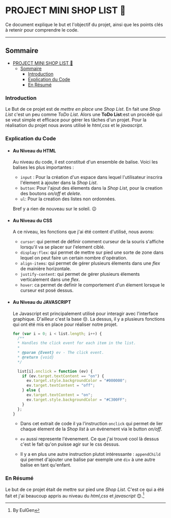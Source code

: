 # PROJECT MINI SHOP LIST 👋

Ce document explique le but et l'objectif du projet, ainsi que les points clés à retenir pour comprendre le code.

---

## Sommaire

- [PROJECT MINI SHOP LIST 👋](#project-mini-shop-list-)
  - [Sommaire](#sommaire)
    - [Introduction](#introduction)
    - [Explication du Code](#explication-du-code)
    - [En Résumé](#en-résumé)

### Introduction

  Le But de ce projet est de _mettre en place_ une _Shop List_. En fait une _Shop List_ c'est un peu comme _ToDo List_. Alors une **ToDo List**:est un procédé qui se veut simple et efficace pour gérer les tâches d'un projet.
  Pour la réalisation du projet nous avons utilisé le _html_,_css_ et le _javascript_.

### Explication du Code

- #### Au Niveau du HTML

  Au niveau du code, il est constitué d'un ensemble de balise.
  Voici les balises les plus importantes :

  - `input` : Pour la création d'un espace dans lequel l'utilisateur inscrira l'élement à ajouter dans la _Shop List_.
  - `button`: Pour l'ajout des élements dans la _Shop List_, pour la creation des boutons _on/off_ et _delete_.
  - `ul`: Pour la creation des listes non ordonnées.

  Bref y a rien de nouveau sur le soleil. 😉

- #### Au Niveau du CSS

  A ce niveau, les fonctions que j'ai été content d'utilisé, nous avons:

  - `cursor`: qui permet de définir comment curseur de la souris s'affiche lorsqu'il va se placer sur l'element ciblé.
  - `display:flex`: qui permet de mettre sur pied une sorte de zone dans lequel on peut faire un certain nombre d'opération.
  - `align-items`: qui permet de gérer plusieurs élements dans une _flex_ de mainière horizontale.
  - `justify-content`: qui permet de gérer plusieurs élements verticalement dans une _flex_.
  - `hover`: ca permet de definir le comportement d'un élement lorsque le curseur est posé dessus.

- #### Au Niveau du JAVASCRIPT

  Le Javascript est principalement utilisé pour interagir avec l'interface graphique. D'ailleur c'est la base 😒.
  La dessus, il y a plusieurs fonctions qui ont été mis en place pour réaliser notre projet.

  ``` javascript
  for (var i = 0; i < list.length; i++) {
    /**
    * Handles the click event for each item in the list.
    *
    * @param {Event} ev - The click event.
    * @return {void}
    */

    list[i].onclick = function (ev) {
      if (ev.target.textContent == "on") {
        ev.target.style.backgroundColor = "#000000";
        ev.target.textContent = "off";
      } else {
        ev.target.textContent = "on";
        ev.target.style.backgroundColor = "#C300FF";
      }
    };
  }
  ```

  - Dans cet extrait de code il ya l'instruction `onclick` qui permet de lier chaque élement de la _Shop list_ à un événement via le button _on/off_.

  - `ev` aussi represente l'évenement. Ce que j'ai trouvé cool là dessus c'est le fait qu'on puisse agir sur le css dessus.
  
  - Il y a en plus une autre instruction plutot intéressante : `appendChild` qui permet d'ajouter une balise par exemple une `div` à une autre balise en tant qu'enfant.

### En Résumé

  Le but de ce projet était de mettre sur pied une _Shop List_. C'est ce qui a été fait et j'ai beaucoup appris au niveau du _html_,_css_ et _javascript_ 😊.[^1]

[^1]: By EulGen
